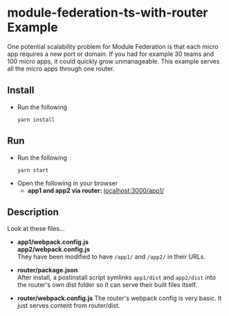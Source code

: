 # module-federation-ts-with-router Example

One potential scalability problem for Module Federation is that each micro app requires a new port or domain. If you had for example 30 teams and 100 micro apps, it could quickly grow unmanageable. This example serves all the micro apps through one router.  

## Install

- Run the following 
  ```
  yarn install
  ```

## Run

- Run the following  
  ```
  yarn start
  ```
- Open the following in your browser
  - **app1 and app2 via router:** [localhost:3000/app1/](http://localhost:3000/app1/)

## Description 

Look at these files...  
- **app1/webpack.config.js**  
  **app2/webpack.config.js**   
  They have been modified to have `/app1/` and `/app2/` in their URLs.  

- **router/package.json**  
  After install, a postinstall script symlinks `app1/dist` and `app2/dist` into the router's own dist folder so it can serve their built files itself.  

- **router/webpack.config.js**
  The router's webpack config is very basic. It just serves content from router/dist.  
